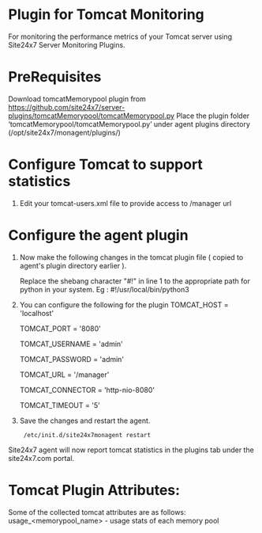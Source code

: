 Plugin for Tomcat Monitoring
=============================

For monitoring the performance metrics of your Tomcat server using Site24x7 Server Monitoring Plugins. 
  

PreRequisites
======================

Download tomcatMemorypool plugin from https://github.com/site24x7/server-plugins/tomcatMemorypool/tomcatMemorypool.py
Place the plugin folder ‘tomcatMemorypool/tomcatMemorypool.py’ under agent plugins directory (/opt/site24x7/monagent/plugins/)


Configure Tomcat to support statistics
=======================================

1. Edit your tomcat-users.xml file to provide access to /manager url 


Configure the agent plugin
==========================
 
1. Now make the following changes in the tomcat plugin file ( copied to agent's plugin directory earlier ).
 
	Replace the shebang character "#!" in line 1 to the appropriate path for python in your system. Eg : 
		#!/usr/local/bin/python3

2. You can configure the following for the plugin
	TOMCAT_HOST = 'localhost'

	TOMCAT_PORT = '8080'

	TOMCAT_USERNAME = 'admin'

	TOMCAT_PASSWORD = 'admin'

	TOMCAT_URL = '/manager'

	TOMCAT_CONNECTOR = 'http-nio-8080'

	TOMCAT_TIMEOUT = '5'

	 
3. Save the changes and restart the agent.
 
		/etc/init.d/site24x7monagent restart

Site24x7 agent will now report tomcat statistics in the plugins tab under the site24x7.com portal.


Tomcat Plugin Attributes:
==========================

Some of the collected tomcat attributes are as follows:
usage_<memorypool_name> - usage stats of each memory pool
